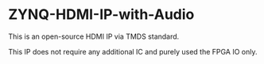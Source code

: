 # ZYNQ-HDMI-IP-with-Audio

This is an open-source HDMI IP via TMDS standard.

This IP does not require any additional IC and purely used the FPGA IO only.
